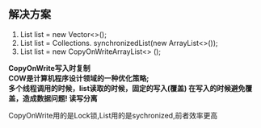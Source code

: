 ## 解决方案

1. List<String> list = new Vector<>();
2. List<String> list = Collections. synchronizedList(new ArrayList<>());
3. List<String> list = new CopyOnWriteArrayList<> ();

**CopyOnWrite写入时复制<br>
COW是计算机程序设计领域的一种优化策略;<br>
多个线程调用的时候，list读取的时候，固定的写入(覆盖)
在写入的时候避免覆盖，造成数据问题!
读写分离**

CopyOnWrite用的是Lock锁,List用的是sychronized,前者效率更高

